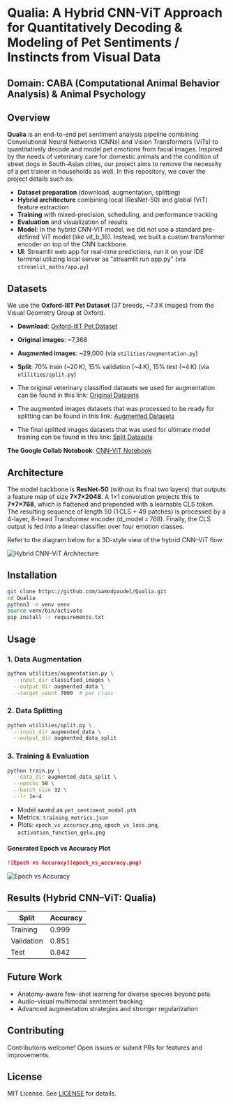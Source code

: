 # Qualia: A Hybrid CNN-ViT Approach for Quantitatively Decoding & Modeling of Pet Sentiments / Instincts from Visual Data

## Domain: CABA (Computational Animal Behavior Analysis) & Animal Psychology 

## Overview

**Qualia** is an end-to-end pet sentiment analysis pipeline combining Convolutional Neural Networks (CNNs) and Vision Transformers (ViTs) to quantitatively decode and model pet emotions from facial images. Inspired by the needs of veterinary care for domestic animals and the condition of street dogs in South-Asian cities, our project aims to remove the necessity of a pet trainer in households as well. In this repository, we cover the project details such as:

* **Dataset preparation** (download, augmentation, splitting)
* **Hybrid architecture** combining local (ResNet-50) and global (ViT) feature extraction
* **Training** with mixed-precision, scheduling, and performance tracking
* **Evaluation** and visualization of results
* **Model**: In the hybrid CNN-ViT model, we did not use a standard pre-defined ViT model (like vit_b_16). Instead, we built a custom transformer encoder on top of the CNN backbone.
* **UI**: Streamlit web app for real-time predictions, run it on your IDE terminal utilizing local server as "streamlit run app.py" (via `streamlit_maths/app.py`)

## Datasets

We use the **Oxford-IIIT Pet Dataset** (37 breeds, \~7.3 K images) from the Visual Geometry Group at Oxford.

* **Download**: [Oxford-IIIT Pet Dataset](https://www.robots.ox.ac.uk/~vgg/data/pets/)
* **Original images**: \~7,368
* **Augmented images**: \~29,000 (via `utilities/augmentation.py`)
* **Split**: 70% train (\~20 K), 15% validation (\~4 K), 15% test (\~4 K) (via `utilities/split.py`)

* The original veterinary classified datasets we used for augmentation can be found in this link: [Original Datasets](https://drive.google.com/drive/folders/1DHReaqAtvxzKNFn5YvrJ9AkvDizpwGg7?usp=sharing)
* The augmented images datasets that was processed to be ready for splitting can be found in this link: [Augmented Datasets](https://drive.google.com/drive/folders/1a6bbYXf-mcMdaAu1hBR83N7OcuKb_TP3?usp=drive_link)
* The final splitted images datasets that was used for ultimate model training can be found in this link: [Split Datasets](https://drive.google.com/drive/folders/1KtGcq8W4jo8LSuuuilLnmuMu_ibaxss0?usp=drive_link)

**The Google Collab Notebook**: [CNN-ViT Notebook](https://colab.research.google.com/drive/15hD_IoFO7B7PHTO4jiTzLMEuil3SpWWp?usp=drive_link)  

## Architecture

The model backbone is **ResNet-50** (without its final two layers) that outputs a feature map of size **7×7×2048**. A 1×1 convolution projects this to **7×7×768**, which is flattened and prepended with a learnable CLS token. The resulting sequence of length 50 (1 CLS + 49 patches) is processed by a 4-layer, 8-head Transformer encoder (d\_model = 768). Finally, the CLS output is fed into a linear classifier over four emotion classes.

Refer to the diagram below for a 3D-style view of the hybrid CNN–ViT flow:

![Hybrid CNN–ViT Architecture](https://github.com/aamodpaudel/Qualia/blob/main/Visualizations_Generated/3d-architecture.jpg)


## Installation

```bash
git clone https://github.com/aamodpaudel/Qualia.git
cd Qualia
python3 -m venv venv
source venv/bin/activate
pip install -r requirements.txt
```

## Usage

### 1. Data Augmentation

```bash
python utilities/augmentation.py \
  --input_dir classified_images \
  --output_dir augmented_data \
  --target_count 7000  # per class
```

### 2. Data Splitting

```bash
python utilities/split.py \
  --input_dir augmented_data \
  --output_dir augmented_data_split
```

### 3. Training & Evaluation

```bash
python train.py \
  --data_dir augmented_data_split \
  --epochs 50 \
  --batch_size 32 \
  --lr 1e-4
```

* Model saved as `pet_sentiment_model.pth`
* Metrics: `training_metrics.json`
* Plots: `epoch_vs_accuracy.png`, `epoch_vs_loss.png`, `activation_function_gelu.png`

#### Generated Epoch vs Accuracy Plot


```markdown
![Epoch vs Accuracy](epoch_vs_accuracy.png)
```

![Epoch vs Accuracy](https://github.com/aamodpaudel/Qualia/blob/main/Visualizations_Generated/epoch_vs_accuracy.png)

## Results (Hybrid CNN–ViT: Qualia)

| Split      | Accuracy |
| ---------- | -------- |
| Training   | 0.999    |
| Validation | 0.851    |
| Test       | 0.842    |

## Future Work

* Anatomy-aware few-shot learning for diverse species beyond pets
* Audio–visual multimodal sentiment tracking
* Advanced augmentation strategies and stronger regularization

## Contributing

Contributions welcome! Open issues or submit PRs for features and improvements.

## License

MIT License. See [LICENSE](LICENSE) for details.
